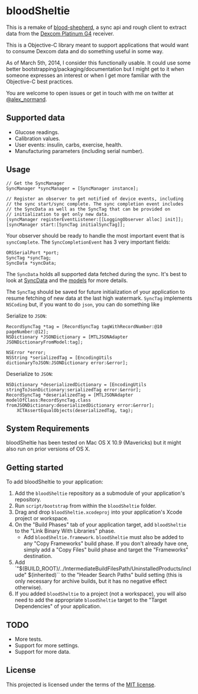 bloodSheltie
============

This is a remake of [blood-shepherd](https://github.com/alexandre-normand/blood-shepher), a sync api and rough client to extract data from the [Dexcom Platinum G4](http://dexcom.com/dexcom-g4-platinum) receiver.

This is a Objective-C library meant to support applications that would want to consume Dexcom data and do something useful in some way. 

As of March 5th, 2014, I consider this functionally usable. It could use some better bootstrapping/packaging/documentation but I might get to it when someone expresses an interest or when I get more familiar with the Objective-C best practices. 

You are welcome to open issues or get in touch with me on twitter at [@alex_normand](https://twitter.com/alex_normand).

Supported data
--------------
* Glucose readings.
* Calibration values.
* User events: insulin, carbs, exercise, health.
* Manufacturing parameters (including serial number).

Usage 
-----
```
// Get the SyncManager
SyncManager *syncManager = [SyncManager instance];

// Register an observer to get notified of device events, including
// the sync start/sync complete. The sync completion event includes
// the SyncData as well as the SyncTag that can be provided on
// initialization to get only new data.
[syncManager registerEventListener:[[LoggingObserver alloc] init]];
[syncManager start:[SyncTag initialSyncTag]];
```

Your observer should be ready to handle the most important event that is `syncComplete`. The `SyncCompletionEvent` has 3 very important fields:
```
ORSSerialPort *port;
SyncTag *syncTag;
SyncData *syncData;
```
The `SyncData` holds all supported data fetched during the sync. It's best to look at [SyncData](bloodSheltie/SyncData.h) and the [models](bloodSheltie/model) for more details.

The `SyncTag` should be saved for future initialization of your application to resume fetching of new data at the last high watermark. `SyncTag` implements `NSCoding` but, if you want to do `json`, you can do something like 

Serialize to `JSON`:
```
RecordSyncTag *tag = [RecordSyncTag tagWithRecordNumber:@10 pageNumber:@12];
NSDictionary *JSONDictionary = [MTLJSONAdapter JSONDictionaryFromModel:tag];

NSError *error;
NSString *serializedTag = [EncodingUtils dictionaryToJSON:JSONDictionary error:&error];
``` 

Deserialize to `JSON`:
```
NSDictionary *deserializedDictionary = [EncodingUtils stringToJsonDictionary:serializedTag error:&error];
RecordSyncTag *deserializedTag = [MTLJSONAdapter modelOfClass:RecordSyncTag.class fromJSONDictionary:deserializedDictionary error:&error];
    XCTAssertEqualObjects(deserializedTag, tag);
```
System Requirements
-------------------
bloodSheltie has been tested on Mac OS X 10.9 (Mavericks) but it might also run on prior versions of OS X. 

Getting started
---------------
To add bloodSheltie to your application:

1. Add the `bloodSheltie` repository as a submodule of your application's repository.
1. Run `script/bootstrap` from within the `bloodSheltie` folder.
1. Drag and drop `bloodSheltie.xcodeproj` into your application's Xcode project or workspace.
1. On the "Build Phases" tab of your application target, add `bloodSheltie` to the "Link Binary With Libraries" phase.
    * Add `bloodSheltie.framework`. `bloodSheltie` must also be added to any "Copy Frameworks" build phase. If you don't already have one, simply add a "Copy Files" build phase and target the "Frameworks" destination.
1. Add `"$(BUILD_ROOT)/../IntermediateBuildFilesPath/UninstalledProducts/include" $(inherited)`` to the "Header Search Paths" build setting (this is only necessary for archive builds, but it has no negative effect otherwise).
1. If you added `bloodSheltie` to a project (not a workspace), you will also need to add the appropriate `bloodSheltie` target to the "Target Dependencies" of your application.

TODO
----
* More tests.
* Support for more settings.
* Support for more data. 

License
-------
This projected is licensed under the terms of the [MIT license](LICENSE.md). 
